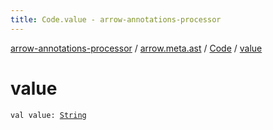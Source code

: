 ```yaml
---
title: Code.value - arrow-annotations-processor
---
```


[arrow-annotations-processor](../../index.html) / [arrow.meta.ast](../index.html) / [Code](index.html) / [value](./value.html)

# value

`val value: `[`String`](https://kotlinlang.org/api/latest/jvm/stdlib/kotlin/-string/index.html)
